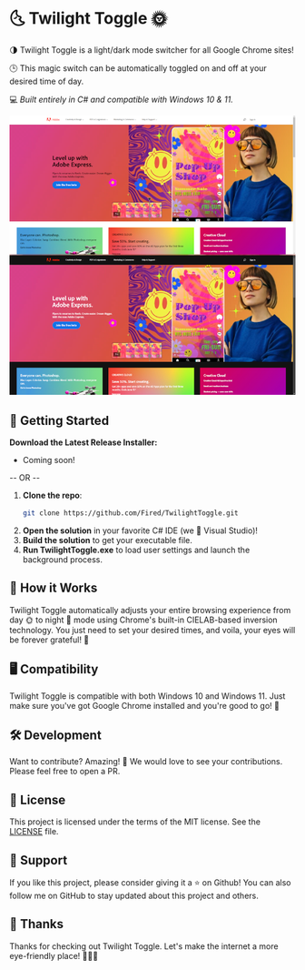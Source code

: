 # 🌜 Twilight Toggle 🌞

🌗 Twilight Toggle is a light/dark mode switcher for all Google Chrome sites! 

🕒 This magic switch can be automatically toggled on and off at your desired time of day.  

💻 *Built entirely in C# and compatible with Windows 10 & 11.*

![TwilightToggleBanner](./assets/example.png)

## 🚀 Getting Started

**Download the Latest Release Installer:**
- Coming soon!

-- OR --

1. **Clone the repo**: 
    ```bash
    git clone https://github.com/Fired/TwilightToggle.git
    ```
2. **Open the solution** in your favorite C# IDE (we 💜 Visual Studio)!
3. **Build the solution** to get your executable file.
4. **Run TwilightToggle.exe** to load user settings and launch the background process.

## 🌙 How it Works

Twilight Toggle automatically adjusts your entire browsing experience from day 🌞 to night 🌚 mode using Chrome's built-in CIELAB-based inversion technology. You just need to set your desired times, and voila, your eyes will be forever grateful! 🙌 

## 🖥️ Compatibility

Twilight Toggle is compatible with both Windows 10 and Windows 11. Just make sure you've got Google Chrome installed and you're good to go! 🚀

## 🛠️ Development

Want to contribute? Amazing! 🎉 We would love to see your contributions. Please feel free to open a PR.

## 💼 License

This project is licensed under the terms of the MIT license. See the [LICENSE](LICENSE) file.

## 💖 Support

If you like this project, please consider giving it a ⭐ on Github! You can also follow me on GitHub to stay updated about this project and others.

## 🙏 Thanks

Thanks for checking out Twilight Toggle. Let's make the internet a more eye-friendly place! 🎉🎉🎉
